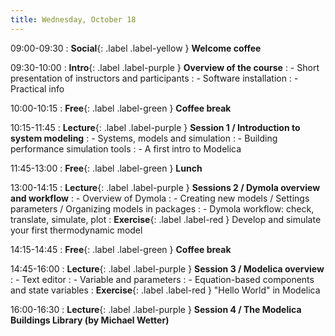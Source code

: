 ```yaml
---
title: Wednesday, October 18
---
```


09:00-09:30 
: **Social**{: .label .label-yellow } **Welcome coffee**

09:30-10:00 
: **Intro**{: .label .label-purple } **Overview of the course**
: - Short presentation of instructors and participants
: - Software installation
: - Practical info

10:00-10:15 
: **Free**{: .label .label-green } **Coffee break**

10:15-11:45 
: **Lecture**{: .label .label-purple } **Session 1 / Introduction to system modeling**
: - Systems, models and simulation
: - Building performance simulation tools
: - A first intro to Modelica

11:45-13:00 
: **Free**{: .label .label-green } **Lunch**

13:00-14:15 
: **Lecture**{: .label .label-purple } **Sessions 2 / Dymola overview and workflow**
: - Overview of Dymola
: - Creating new models / Settings parameters / Organizing models in packages
: - Dymola workflow: check, translate, simulate, plot
: **Exercise**{: .label .label-red } Develop and simulate your first thermodynamic model

14:15-14:45 
: **Free**{: .label .label-green } **Coffee break**

14:45-16:00 
: **Lecture**{: .label .label-purple } **Session 3 / Modelica overview**
: - Text editor
: - Variable and parameters
: - Equation-based components and state variables
: **Exercise**{: .label .label-red } "Hello World" in Modelica

16:00-16:30 
: **Lecture**{: .label .label-purple } **Session 4 / The Modelica Buildings Library (by Michael Wetter)**



